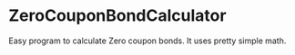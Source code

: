 # ZeroCouponBondCalculator
 
Easy program to calculate Zero coupon bonds. It uses pretty simple math.
